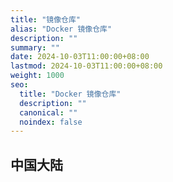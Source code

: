 ```yaml
---
title: "镜像仓库"
alias: "Docker 镜像仓库"
description: ""
summary: ""
date: 2024-10-03T11:00:00+08:00
lastmod: 2024-10-03T11:00:00+08:00
weight: 1000
seo:
  title: "Docker 镜像仓库"
  description: ""
  canonical: ""
  noindex: false
---
```


## 中国大陆
